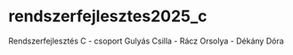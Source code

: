 # rendszerfejlesztes2025_c
Rendszerfejlesztés C - csoport
Gulyás Csilla - Rácz Orsolya - Dékány Dóra
